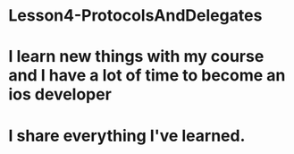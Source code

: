 # Lesson4-ProtocolsAndDelegates
# I learn new things with my course and I have a lot of time to become an ios developer
# I share everything I've learned.
